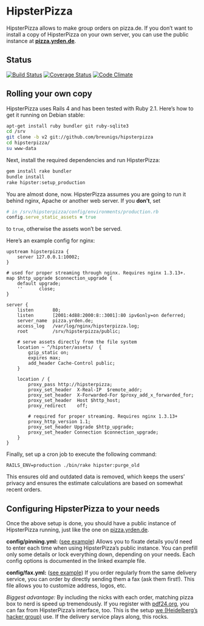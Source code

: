 # HipsterPizza

HipsterPizza allows to make group orders on pizza.de. If you don’t want
to install a copy of HipsterPizza on your own server, you can use the
public instance at **[pizza.yrden.de](http://pizza.yrden.de)**.

## Status

[![Build Status](https://travis-ci.org/breunigs/hipsterpizza.png?branch=master)](https://travis-ci.org/breunigs/hipsterpizza)
[![Coverage Status](https://coveralls.io/repos/breunigs/hipsterpizza/badge.png?branch=master)](https://coveralls.io/r/breunigs/hipsterpizza?branch=master)
[![Code Climate](https://codeclimate.com/github/breunigs/hipsterpizza.png)](https://codeclimate.com/github/breunigs/hipsterpizza)


## Rolling your own copy

HipsterPizza uses Rails 4 and has been tested with Ruby 2.1. Here’s how to get it running on Debian stable:
```bash
apt-get install ruby bundler git ruby-sqlite3
cd /srv
git clone -b v2 git://github.com/breunigs/hipsterpizza
cd hipsterpizza/
su www-data
```

Next, install the required dependencies and run HipsterPizza:
```bash
gem install rake bundler
bundle install
rake hipster:setup_production
```

You are almost done, now. HipsterPizza assumes you are going to run it
behind nginx, Apache or another web server. If you **don’t**, set
```ruby
# in /srv/hipsterpizza/config/environments/production.rb
config.serve_static_assets = true
```
to `true`, otherwise the assets won’t be served.

Here’s an example config for nginx:
```
upstream hipsterpizza {
    server 127.0.0.1:10002;
}

# used for proper streaming through nginx. Requires nginx 1.3.13+.
map $http_upgrade $connection_upgrade {
    default upgrade;
    ''      close;
}

server {
    listen       80;
    listen       [2001:4d88:2000:8::3001]:80 ipv6only=on deferred;
    server_name  pizza.yrden.de;
    access_log   /var/log/nginx/hipsterpizza.log;
    root         /srv/hipsterpizza/public;

    # serve assets directly from the file system
    location ~ ^/hipster/assets/  {
        gzip_static on;
        expires max;
        add_header Cache-Control public;
    }

    location / {
        proxy_pass http://hipsterpizza;
        proxy_set_header  X-Real-IP  $remote_addr;
        proxy_set_header  X-Forwarded-For $proxy_add_x_forwarded_for;
        proxy_set_header  Host $http_host;
        proxy_redirect    off;

        # required for proper streaming. Requires nginx 1.3.13+
        proxy_http_version 1.1;
        proxy_set_header Upgrade $http_upgrade;
        proxy_set_header Connection $connection_upgrade;
    }
}
```

Finally, set up a cron job to execute the following command:
```
RAILS_ENV=production ./bin/rake hipster:purge_old
```

This ensures old and outdated data is removed, which keeps the users’
privacy and ensures the estimate calculations are based on somewhat
recent orders.



## Configuring HipsterPizza to your needs

Once the above setup is done, you should have a public instance of
HipsterPizza running, just like the one on
[pizza.yrden.de](http://pizza.yrden.de).

**config/pinning.yml:**
([see example](https://github.com/breunigs/hipsterpizza/blob/master/config/pinning.example.yml))
Allows you to fixate details you’d need to enter each time when using
HipsterPizza’s public instance. You can prefill only some details or
lock everything down, depending on your needs. Each config options is
documented in the linked example file.

**config/fax.yml:**
([see example](https://github.com/breunigs/hipsterpizza/blob/master/config/fax.example.yml))
If you order regularly from the same delivery service, you can order by
directly sending them a fax (ask them first!). This file allows you to
customize address, logos, etc.

*Biggest advantage:* By
including the nicks with each order, matching pizza box to nerd is speed
up tremendously. If you register with [pdf24.org](https://fax.pdf24.org/),
you can fax from HipsterPizza’s interface, too. This is the setup
[we (Heidelberg’s hacker group)](https://www.noname-ev.de) use. If the
delivery service plays along, this rocks.
